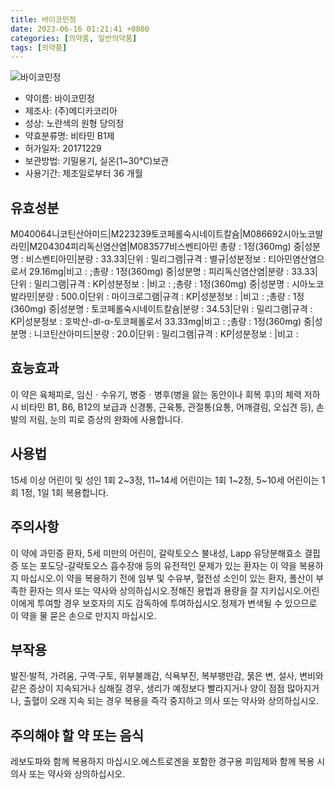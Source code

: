 ```yaml
---
title: 바이코민정
date: 2023-06-16 01:21:41 +0800
categories: [의약품, 일반의약품]
tags: [의약품]
---
```

![바이코민정](https://nedrug.mfds.go.kr/pbp/cmn/itemImageDownload/151698121845600095)

- 약이름: 바이코민정
- 제조사: (주)메디카코리아
- 성상: 노란색의 원형 당의정
- 약효분류명: 비타민 B1제
- 허가일자: 20171229
- 보관방법: 기밀용기, 실온(1~30℃)보관
- 사용기간: 제조일로부터 36 개월
## 유효성분
M040064니코틴산아미드|M223239토코페롤숙시네이트칼슘|M086692시아노코발라민|M204304피리독신염산염|M083577비스벤티아민
총량 : 1정(360mg) 중|성분명 : 비스벤티아민|분량 : 33.33|단위 : 밀리그램|규격 : 별규|성분정보 : 티아민염산염으로서 29.16mg|비고 : ;총량 : 1정(360mg) 중|성분명 : 피리독신염산염|분량 : 33.33|단위 : 밀리그램|규격 : KP|성분정보 : |비고 : ;총량 : 1정(360mg) 중|성분명 : 시아노코발라민|분량 : 500.0|단위 : 마이크로그램|규격 : KP|성분정보 : |비고 : ;총량 : 1정(360mg) 중|성분명 : 토코페롤숙시네이트칼슘|분량 : 34.53|단위 : 밀리그램|규격 : KP|성분정보 : 호박산-dl-α-토코페롤로서 33.33mg|비고 : ;총량 : 1정(360mg) 중|성분명 : 니코틴산아미드|분량 : 20.0|단위 : 밀리그램|규격 : KP|성분정보 : |비고 :
## 효능효과
이 약은 육체피로, 임신ㆍ수유기, 병중ㆍ병후(병을 앓는 동안이나 회복 후)의 체력 저하 시 비타민 B1, B6, B12의 보급과 신경통, 근육통, 관절통(요통, 어깨결림, 오십견 등), 손발의 저림, 눈의 피로 증상의 완화에 사용합니다.
## 사용법
15세 이상 어린이 및 성인 1회 2~3정, 11~14세 어린이는 1회 1~2정, 5~10세 어린이는 1회 1정, 1일 1회 복용합니다.
## 주의사항
이 약에 과민증 환자, 5세 미만의 어린이, 갈락토오스 불내성, Lapp 유당분해효소 결핍증 또는 포도당-갈락토오스 흡수장애 등의 유전적인 문제가 있는 환자는 이 약을 복용하지 마십시오.이 약을 복용하기 전에 임부 및 수유부, 혈전성 소인이 있는 환자, 폴산이 부족한 환자는 의사 또는 약사와 상의하십시오.정해진 용법과 용량을 잘 지키십시오.어린이에게 투여할 경우 보호자의 지도 감독하에 투여하십시오.정제가 변색될 수 있으므로 이 약을 물 묻은 손으로 만지지 마십시오.
## 부작용
발진·발적, 가려움, 구역·구토, 위부불쾌감, 식욕부진, 복부팽만감, 묽은 변, 설사, 변비와 같은 증상이 지속되거나 심해질 경우, 생리가 예정보다 빨라지거나 양이 점점 많아지거나, 출혈이 오래 지속 되는 경우 복용을 즉각 중지하고 의사 또는 약사와 상의하십시오.
## 주의해야 할 약 또는 음식
레보도파와 함께 복용하지 마십시오.에스트로겐을 포함한 경구용 피임제와 함께 복용 시 의사 또는 약사와 상의하십시오.
